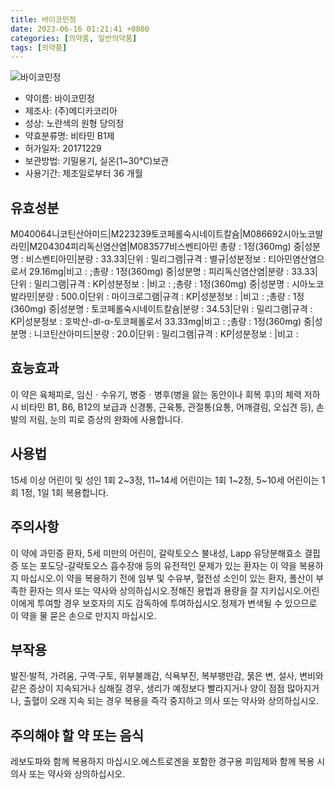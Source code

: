 ```yaml
---
title: 바이코민정
date: 2023-06-16 01:21:41 +0800
categories: [의약품, 일반의약품]
tags: [의약품]
---
```

![바이코민정](https://nedrug.mfds.go.kr/pbp/cmn/itemImageDownload/151698121845600095)

- 약이름: 바이코민정
- 제조사: (주)메디카코리아
- 성상: 노란색의 원형 당의정
- 약효분류명: 비타민 B1제
- 허가일자: 20171229
- 보관방법: 기밀용기, 실온(1~30℃)보관
- 사용기간: 제조일로부터 36 개월
## 유효성분
M040064니코틴산아미드|M223239토코페롤숙시네이트칼슘|M086692시아노코발라민|M204304피리독신염산염|M083577비스벤티아민
총량 : 1정(360mg) 중|성분명 : 비스벤티아민|분량 : 33.33|단위 : 밀리그램|규격 : 별규|성분정보 : 티아민염산염으로서 29.16mg|비고 : ;총량 : 1정(360mg) 중|성분명 : 피리독신염산염|분량 : 33.33|단위 : 밀리그램|규격 : KP|성분정보 : |비고 : ;총량 : 1정(360mg) 중|성분명 : 시아노코발라민|분량 : 500.0|단위 : 마이크로그램|규격 : KP|성분정보 : |비고 : ;총량 : 1정(360mg) 중|성분명 : 토코페롤숙시네이트칼슘|분량 : 34.53|단위 : 밀리그램|규격 : KP|성분정보 : 호박산-dl-α-토코페롤로서 33.33mg|비고 : ;총량 : 1정(360mg) 중|성분명 : 니코틴산아미드|분량 : 20.0|단위 : 밀리그램|규격 : KP|성분정보 : |비고 :
## 효능효과
이 약은 육체피로, 임신ㆍ수유기, 병중ㆍ병후(병을 앓는 동안이나 회복 후)의 체력 저하 시 비타민 B1, B6, B12의 보급과 신경통, 근육통, 관절통(요통, 어깨결림, 오십견 등), 손발의 저림, 눈의 피로 증상의 완화에 사용합니다.
## 사용법
15세 이상 어린이 및 성인 1회 2~3정, 11~14세 어린이는 1회 1~2정, 5~10세 어린이는 1회 1정, 1일 1회 복용합니다.
## 주의사항
이 약에 과민증 환자, 5세 미만의 어린이, 갈락토오스 불내성, Lapp 유당분해효소 결핍증 또는 포도당-갈락토오스 흡수장애 등의 유전적인 문제가 있는 환자는 이 약을 복용하지 마십시오.이 약을 복용하기 전에 임부 및 수유부, 혈전성 소인이 있는 환자, 폴산이 부족한 환자는 의사 또는 약사와 상의하십시오.정해진 용법과 용량을 잘 지키십시오.어린이에게 투여할 경우 보호자의 지도 감독하에 투여하십시오.정제가 변색될 수 있으므로 이 약을 물 묻은 손으로 만지지 마십시오.
## 부작용
발진·발적, 가려움, 구역·구토, 위부불쾌감, 식욕부진, 복부팽만감, 묽은 변, 설사, 변비와 같은 증상이 지속되거나 심해질 경우, 생리가 예정보다 빨라지거나 양이 점점 많아지거나, 출혈이 오래 지속 되는 경우 복용을 즉각 중지하고 의사 또는 약사와 상의하십시오.
## 주의해야 할 약 또는 음식
레보도파와 함께 복용하지 마십시오.에스트로겐을 포함한 경구용 피임제와 함께 복용 시 의사 또는 약사와 상의하십시오.
